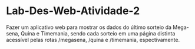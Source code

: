 # Lab-Des-Web-Atividade-2
Fazer um aplicativo web para mostrar os dados do último sorteio da Mega-sena, Quina e Timemania, sendo cada sorteio em uma página distinta acessível pelas rotas /megasena, /quina e /timemania, espectivamente.

